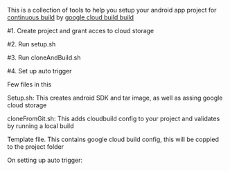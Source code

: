 This is a collection of tools to help you setup your android app project for  <a href="https://en.wikipedia.org/wiki/Continuous_integration">continuous build</a> by <a href="https://cloud.google.com/cloud-build/">google cloud build build</a>

#1. Create project and grant acces to cloud storage

#2. Run setup.sh

#3. Run cloneAndBuild.sh

#4. Set up auto trigger

Few files in this

Setup.sh: This creates android SDK and tar image, as well as assing google cloud storage

cloneFromGit.sh: This adds cloudbuild config to your project and validates by running a local build

Template file. This contains google cloud build config, this will be coppied to the project folder


On setting up auto trigger:
